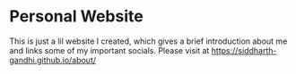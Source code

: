 # Personal Website

This is just a lil website I created, which gives a brief introduction about me and links some of my important socials.
Please visit at https://siddharth-gandhi.github.io/about/
